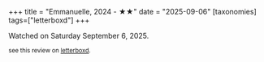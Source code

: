 +++
title = "Emmanuelle, 2024 - ★★"
date = "2025-09-06"
[taxonomies]
tags=["letterboxd"]
+++

Watched on Saturday September 6, 2025.

<small>see this review on <a href="https://letterboxd.com/nonmodernist/film/emmanuelle-2024/">letterboxd</a>.</small>